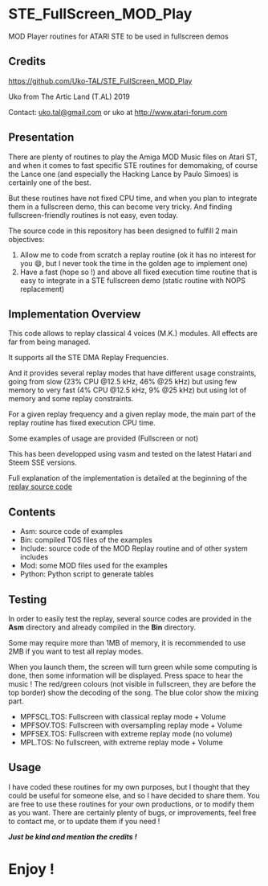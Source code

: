 # STE_FullScreen_MOD_Play
 MOD Player routines for ATARI STE to be used in fullscreen demos

## Credits
https://github.com/Uko-TAL/STE_FullScreen_MOD_Play

Uko from The Artic Land (T.AL) 2019

Contact: uko.tal@gmail.com or uko at http://www.atari-forum.com

## Presentation
There are plenty of routines to play the Amiga MOD Music files on Atari ST, and when it comes to fast specific STE routines for demomaking, of course the Lance one (and especially the Hacking Lance by Paulo Simoes) is certainly one of the best.

But these routines have not fixed CPU time, and when you plan to integrate them in a fullscreen demo, this can become very tricky.
And finding fullscreen-friendly routines is not easy, even today.

The source code in this repository has been designed to fulfill 2 main objectives:
1. Allow me to code from scratch a replay routine (ok it has no interest for you :smile:, but I never took the time in the golden age to implement one)
2. Have a fast (hope so !) and above all fixed execution time routine that is easy to integrate in a STE fullscreen demo (static routine with NOPS replacement)

## Implementation Overview
This code allows to replay classical 4 voices (M.K.) modules. All effects are far from being managed.

It supports all the STE DMA Replay Frequencies.

And it provides several replay modes that have different usage constraints, going from slow (23% CPU @12.5 kHz, 46% @25 kHz) but using few memory to very fast (4% CPU @12.5 kHz, 9% @25 kHz) but using lot of memory and some replay constraints.

For a given replay frequency and a given replay mode, the main part of the replay routine has fixed execution CPU time.

Some examples of usage are provided (Fullscreen or not)

This has been developped using vasm and tested on the latest Hatari and Steem SSE versions.

Full explanation of the implementation is detailed at the beginning of the [replay source code](https://github.com/Uko-TAL/STE_FullScreen_MOD_Play/blob/master/Include/MODPlay.s) 

## Contents
- Asm: source code of examples
- Bin: compiled TOS files of the examples
- Include: source code of the MOD Replay routine and of other system includes
- Mod: some MOD files used for the examples
- Python: Python script to generate tables

## Testing
In order to easily test the replay, several source codes are provided in the **Asm** directory and already compiled in the **Bin** directory.

Some may require more than 1MB of memory, it is recommended to use 2MB if you want to test all replay modes.

When you launch them, the screen will turn green while some computing is done, then some information will be displayed. Press space to hear the music !
The red/green colours (not visible in fullscreen, they are before the top border) show the decoding of the song.
The blue color show the mixing part.

- MPFSCL.TOS: Fullscreen with classical replay mode + Volume
- MPFSOV.TOS: Fullscreen with oversampling replay mode + Volume
- MPFSEX.TOS: Fullscreen with extreme replay mode (no volume)
- MPL.TOS: No fullscreen, with extreme replay mode + Volume

## Usage 
I have coded these routines for my own purposes, but I thought that they could be useful for someone else, and so I have decided to share them.
You are free to use these routines for your own productions, or to modify them as you want.
There are certainly plenty of bugs, or improvements, feel free to contact me, or to update them if you need ! 

***Just be kind and mention the credits !***


# Enjoy !
